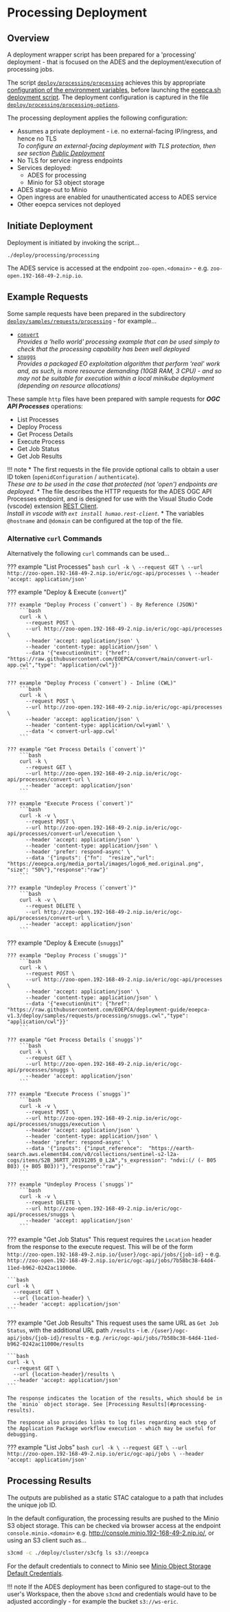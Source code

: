 # Processing Deployment

## Overview

A deployment wrapper script has been prepared for a 'processing' deployment - that is focused on the ADES and the deployment/execution of processing jobs.

The script [`deploy/processing/processing`](https://github.com/EOEPCA/deployment-guide/blob/eoepca-v1.3/deploy/processing/processing) achieves this by appropriate [configuration of the environment variables](scripted-deployment.md#environment-variables), before launching the [eoepca.sh deployment script](scripted-deployment.md#command-line-arguments). The deployment configuration is captured in the file [`deploy/processing/processing-options`](https://github.com/EOEPCA/deployment-guide/blob/eoepca-v1.3/deploy/processing/processing-options).

The processing deployment applies the following configuration:

* Assumes a private deployment - i.e. no external-facing IP/ingress, and hence no TLS<br>
  _To configure an external-facing deployment with TLS protection, then see section [Public Deployment](scripted-deployment.md#public-deployment)_
* No TLS for service ingress endpoints
* Services deployed:
    * ADES for processing
    * Minio for S3 object storage
* ADES stage-out to Minio
* Open ingress are enabled for unauthenticated access to ADES service
* Other eoepca services not deployed

## Initiate Deployment

Deployment is initiated by invoking the script...

```
./deploy/processing/processing
```

The ADES service is accessed at the endpoint `zoo-open.<domain>` - e.g. `zoo-open.192-168-49-2.nip.io`.

## Example Requests

Some sample requests have been prepared in the subdirectory [`deploy/samples/requests/processing`](https://github.com/EOEPCA/deployment-guide/tree/eoepca-v1.3/deploy/samples/requests/processing) - for example...

* [`convert`](https://github.com/EOEPCA/deployment-guide/blob/eoepca-v1.3/deploy/samples/requests/processing/convert-url.http)<br>
  _Provides a 'hello world' processing example that can be used simply to check that the processing capability has been well deployed_
* [`snuggs`](https://github.com/EOEPCA/deployment-guide/blob/eoepca-v1.3/deploy/samples/requests/processing/snuggs.http)<br>
  _Provides a packaged EO exploitation algorithm that perform 'real' work and, as such, is more resource demanding (10GB RAM, 3 CPU) - and so may not be suitable for execution within a local minikube deployment (depending on resource allocations)_

These sample `http` files have been prepared with sample requests for **_OGC API Processes_** operations:

* List Processes
* Deploy Process
* Get Process Details
* Execute Process
* Get Job Status
* Get Job Results

!!! note
    * The first requests in the file provide optional calls to obtain a user ID token (`openidConfiguration` / `authenticate`).<br>
      _These are to be used in the case that protected (not 'open') endpoints are deployed._
    * The file describes the HTTP requests for the ADES OGC API Processes endpoint, and is designed for use with the Visual Studio Code (vscode) extension [REST Client](https://marketplace.visualstudio.com/items?itemName=humao.rest-client).<br>
      _Install in vscode with `ext install humao.rest-client`._
    * The variables `@hostname` and `@domain` can be configured at the top of the file.
  
### Alternative `curl` Commands

Alternatively the following `curl` commands can be used...

??? example "List Processes"
    ```bash
    curl -k \
      --request GET \
      --url http://zoo-open.192-168-49-2.nip.io/eric/ogc-api/processes \
      --header 'accept: application/json'
    ```

??? example "Deploy & Execute (`convert`)"

    ??? example "Deploy Process (`convert`) - By Reference (JSON)"
        ```bash
        curl -k \
          --request POST \
          --url http://zoo-open.192-168-49-2.nip.io/eric/ogc-api/processes \
          --header 'accept: application/json' \
          --header 'content-type: application/json' \
          --data '{"executionUnit": {"href": "https://raw.githubusercontent.com/EOEPCA/convert/main/convert-url-app.cwl","type": "application/cwl"}}'
        ```

    ??? example "Deploy Process (`convert`) - Inline (CWL)"
        ```bash
        curl -k \
          --request POST \
          --url http://zoo-open.192-168-49-2.nip.io/eric/ogc-api/processes \
          --header 'accept: application/json' \
          --header 'content-type: application/cwl+yaml' \
          --data '< convert-url-app.cwl'
        ```

    ??? example "Get Process Details (`convert`)"
        ```bash
        curl -k \
          --request GET \
          --url http://zoo-open.192-168-49-2.nip.io/eric/ogc-api/processes/convert-url \
          --header 'accept: application/json'
        ```

    ??? example "Execute Process (`convert`)"
        ```bash
        curl -k -v \
          --request POST \
          --url http://zoo-open.192-168-49-2.nip.io/eric/ogc-api/processes/convert-url/execution \
          --header 'accept: application/json' \
          --header 'content-type: application/json' \
          --header 'prefer: respond-async' \
          --data '{"inputs": {"fn":  "resize","url": "https://eoepca.org/media_portal/images/logo6_med.original.png", "size": "50%"},"response":"raw"}'
        ```

    ??? example "Undeploy Process (`convert`)"
        ```bash
        curl -k -v \
          --request DELETE \
          --url http://zoo-open.192-168-49-2.nip.io/eric/ogc-api/processes/convert-url \
          --header 'accept: application/json'
        ```

??? example "Deploy & Execute (`snuggs`)"

    ??? example "Deploy Process (`snuggs`)"
        ```bash
        curl -k \
          --request POST \
          --url http://zoo-open.192-168-49-2.nip.io/eric/ogc-api/processes \
          --header 'accept: application/json' \
          --header 'content-type: application/json' \
          --data '{"executionUnit": {"href": "https://raw.githubusercontent.com/EOEPCA/deployment-guide/eoepca-v1.3/deploy/samples/requests/processing/snuggs.cwl","type": "application/cwl"}}'
        ```

    ??? example "Get Process Details (`snuggs`)"
        ```bash
        curl -k \
          --request GET \
          --url http://zoo-open.192-168-49-2.nip.io/eric/ogc-api/processes/snuggs \
          --header 'accept: application/json'
        ```

    ??? example "Execute Process (`snuggs`)"
        ```bash
        curl -k -v \
          --request POST \
          --url http://zoo-open.192-168-49-2.nip.io/eric/ogc-api/processes/snuggs/execution \
          --header 'accept: application/json' \
          --header 'content-type: application/json' \
          --header 'prefer: respond-async' \
          --data '{"inputs": {"input_reference":  "https://earth-search.aws.element84.com/v0/collections/sentinel-s2-l2a-cogs/items/S2B_36RTT_20191205_0_L2A","s_expression": "ndvi:(/ (- B05 B03) (+ B05 B03))"},"response":"raw"}'
        ```

    ??? example "Undeploy Process (`snuggs`)"
        ```bash
        curl -k -v \
          --request DELETE \
          --url http://zoo-open.192-168-49-2.nip.io/eric/ogc-api/processes/snuggs \
          --header 'accept: application/json'
        ```

??? example "Get Job Status"
    This request requires the `Location` header from the response to the execute request. This will be of the form `http://zoo-open.192-168-49-2.nip.io/{user}/ogc-api/jobs/{job-id}` - e.g. `http://zoo-open.192-168-49-2.nip.io/eric/ogc-api/jobs/7b58bc38-64d4-11ed-b962-0242ac11000e`.

    ```bash
    curl -k \
      --request GET \
      --url {location-header} \
      --header 'accept: application/json'
    ```

??? example "Get Job Results"
    This request uses the same URL as `Get Job Status`, with the additional URL path `/results` - i.e. `/{user}/ogc-api/jobs/{job-id}/results` - e.g. `/eric/ogc-api/jobs/7b58bc38-64d4-11ed-b962-0242ac11000e/results`

    ```bash
    curl -k \
      --request GET \
      --url {location-header}/results \
      --header 'accept: application/json'
    ```

    The response indicates the location of the results, which should be in the `minio` object storage. See [Processing Results](#processing-results).

    The response also provides links to log files regarding each step of the Application Package workflow execution - which may be useful for debugging.

??? example "List Jobs"
    ```bash
    curl -k \
      --request GET \
      --url http://zoo-open.192-168-49-2.nip.io/eric/ogc-api/jobs \
      --header 'accept: application/json'
    ```

## Processing Results

The outputs are published as a static STAC catalogue to a path that includes the unique job ID.

In the default configuration, the processing results are pushed to the Minio S3 object storage. This can be checked via browser access at the endpoint `console.minio.<domain>` e.g. http://console.minio.192-168-49-2.nip.io/, or using an S3 client such as...

```bash
s3cmd -c ./deploy/cluster/s3cfg ls s3://eoepca
```

For the default credentials to connect to Minio see [Minio Object Storage Default Credentials](./scripted-deployment.md#minio-object-storage).

!!! note
    If the ADES deployment has been configured to stage-out to the user's Workspace, then the above `s3cmd` and credentials would have to be adjusted accordingly - for example the bucket `s3://ws-eric`.
